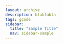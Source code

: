 ```yaml
---
layout: archive
description: blablabla
tags: gcode
sidebar:
  title: "Sample Title"
  nav: sidebar-sample
---
```


